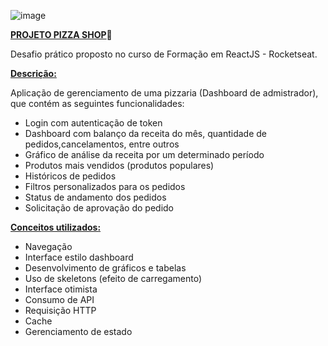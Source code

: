![image](https://github.com/user-attachments/assets/fb55c06f-dbb6-4555-a93b-dcca0bace3ca)

<strong><u>PROJETO PIZZA SHOP</u></strong>🍕

Desafio prático proposto no curso de Formação em ReactJS - Rocketseat. 

<strong><u>Descrição:</u></strong>

Aplicação de gerenciamento de uma pizzaria (Dashboard de admistrador), que contém as seguintes funcionalidades:

- Login com autenticação de token
- Dashboard com balanço da receita do mês, quantidade de pedidos,cancelamentos, entre outros
- Gráfico de análise da receita por um determinado período
- Produtos mais vendidos (produtos populares)
- Históricos de pedidos
- Filtros personalizados para os pedidos
- Status de andamento dos pedidos
- Solicitação de aprovação do pedido

<strong><u>Conceitos utilizados:</u></strong>

- Navegação
- Interface estilo dashboard
- Desenvolvimento de gráficos e tabelas
- Uso de skeletons (efeito de carregamento)
- Interface otimista
- Consumo de API
- Requisição HTTP
- Cache
- Gerenciamento de estado
